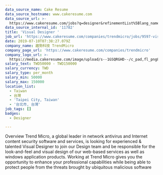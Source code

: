 ```yaml
---
data_source_name: Cake Resume
data_source_hostname: www.cakeresume.com
data_source_url: >-
  https://www.cakeresume.com/jobs?q=designer&refinementList%5Blang_name%5D%5B0%5D=English&refinementList%5Bsalary_type%5D=per_year
data_source_internal_id: '11782'
title: 'Visual Designer '
job_url: 'https://www.cakeresume.com/companies/trendmicro/jobs/9597-visual-designer-hie'
date: 2019-07-10T07:38:27.079Z
company_name: 趨勢科技 TrendMicro
company_page_url: 'https://www.cakeresume.com/companies/trendmicro'
company_logo_url: >-
  https://media.cakeresume.com/image/upload/s--1GSQRGHD--/c_pad,fl_png8,h_200,w_200/v1536046772/i1wwlco86slotrkxcujd.png
salary_text: TWD50000 - TWD150000
salary_currency: TWD
salary_type: per_month
salary_min: 50000
salary_max: 150000
location_list:
  - Taiwan
  - 台灣
  - 'Taipei City, Taiwan'
  - '台北市, 台灣'
job_tags: []
badges:
  - Designer

---
```


Overview Trend Micro, a global leader in network antivirus and Internet content security software and services, is looking for experienced & talented Visual Designer to join our Design team and be responsible for the look-and-feel and visual design of our web-based services as well as windows application products. Working at Trend Micro gives you the opportunity to enhance your professional capabilities while being able to protect people from the threats brought by ubiquitous malicious software 